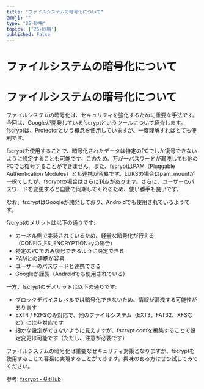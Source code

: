 ```yaml
---
title: "ファイルシステムの暗号化について"
emoji: ""
type: "25-砂場"
topics: ['25-砂場']
published: False
---
```


# ファイルシステムの暗号化について

# ファイルシステムの暗号化について

ファイルシステムの暗号化は、セキュリティを強化するために重要な手法です。今回は、Googleが開発しているfscryptというツールについて紹介します。fscryptは、Protectorという概念を使用していますが、一度理解すればとても便利です。

fscryptを使用することで、暗号化されたデータは特定のPCでしか復号できないように設定することも可能です。このため、万が一パスワードが漏洩しても他のPCでは復号することができません。また、fscryptはPAM（Pluggable Authentication Modules）とも連携が容易です。LUKSの場合はpam_mountが一択でしたが、fscryptの場合はさらに利点があります。さらに、ユーザーのパスワードを変更すると自動で同期してくれるため、使い勝手も良いです。

なお、fscryptはGoogleが開発しており、Androidでも使用されているようです。

fscryptのメリットは以下の通りです:

- カーネル側で実装されているため、軽量な暗号化が行える（CONFIG_FS_ENCRYPTION=yの場合）
- 特定のPCでのみ復号できるように設定できる
- PAMとの連携が容易
- ユーザーのパスワードと連携できる
- Googleが謹製（Androidでも使用されている）

一方、fscryptのデメリットは以下の通りです:

- ブロックデバイスレベルでは暗号化できないため、情報が漏洩する可能性があります
- EXT4 / F2FSのみ対応で、他のファイルシステム（EXT3、FAT32、XFSなど）には非対応です
- 細かな設定ができないように見えますが、fscrypt.confを編集することで設定変更は可能です（ただし、注意が必要です）

ファイルシステムの暗号化は重要なセキュリティ対策となりますが、fscryptを使用することで容易に実現することができます。興味のある方はぜひ試してみてください。

参考: [fscrypt - GitHub](https://github.com/google/fscrypt)
